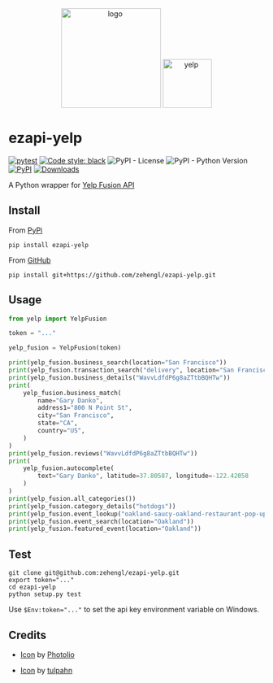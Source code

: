 <div align="center">
    <img src="https://cdn3.iconfinder.com/data/icons/data-sharing-and-cloud-lineal-style/512/apiprogrammingdevolperinterfaceappcomputer-512.png" alt="logo" height="196">
    <img src="https://cdn2.iconfinder.com/data/icons/social-media-applications/64/social_media_applications_28-yelp-512.png" alt="yelp" height="96">
</div>

# ezapi-yelp

[![pytest](https://github.com/zehengl/ezapi-yelp/actions/workflows/pytest.yml/badge.svg)](https://github.com/zehengl/ezapi-yelp/actions/workflows/pytest.yml)
[![Code style: black](https://img.shields.io/badge/code%20style-black-000000.svg)](https://github.com/ambv/black)
![PyPI - License](https://img.shields.io/pypi/l/ezapi-yelp.svg)
![PyPI - Python Version](https://img.shields.io/pypi/pyversions/ezapi-yelp.svg)
[![PyPI](https://img.shields.io/pypi/v/ezapi-yelp.svg)](https://pypi.python.org/pypi/ezapi-yelp)
[![Downloads](https://pepy.tech/badge/ezapi-yelp)](https://pepy.tech/project/ezapi-yelp)

A Python wrapper for [Yelp Fusion API](https://www.yelp.com/developers/documentation/v3/get_started)

## Install

From [PyPi](https://pypi.org/project/ezapi-yelp/)

    pip install ezapi-yelp

From [GitHub](https://github.com/zehengl/ezapi-yelp)

    pip install git+https://github.com/zehengl/ezapi-yelp.git

## Usage

```python
from yelp import YelpFusion

token = "..."

yelp_fusion = YelpFusion(token)

print(yelp_fusion.business_search(location="San Francisco"))
print(yelp_fusion.transaction_search("delivery", location="San Francisco"))
print(yelp_fusion.business_details("WavvLdfdP6g8aZTtbBQHTw"))
print(
    yelp_fusion.business_match(
        name="Gary Danko",
        address1="800 N Point St",
        city="San Francisco",
        state="CA",
        country="US",
    )
)
print(yelp_fusion.reviews("WavvLdfdP6g8aZTtbBQHTw"))
print(
    yelp_fusion.autocomplete(
        text="Gary Danko", latitude=37.80587, longitude=-122.42058
    )
)
print(yelp_fusion.all_categories())
print(yelp_fusion.category_details("hotdogs"))
print(yelp_fusion.event_lookup("oakland-saucy-oakland-restaurant-pop-up"))
print(yelp_fusion.event_search(location="Oakland"))
print(yelp_fusion.featured_event(location="Oakland"))
```

## Test

    git clone git@github.com:zehengl/ezapi-yelp.git
    export token="..."
    cd ezapi-yelp
    python setup.py test

Use `$Env:token="..."` to set the api key environment variable on Windows.

## Credits

- [Icon][1] by [Photolio][2]

- [Icon][3] by [tulpahn][4]

[1]: https://www.iconfinder.com/icons/4904814/api_app_computer_devolper_interface_programming_icon
[2]: https://www.iconfinder.com/Muhammad_Auns
[3]: https://www.iconfinder.com/icons/4102600/applications_media_social_yelp_icon
[4]: https://www.iconfinder.com/tulpahn

